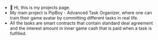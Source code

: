 - 👋 Hi, this is my projects page.
- My main project is PipBoy - Advanced Task Organizer, where one can train their game avatar by committing different tasks in real life.
- All the tasks are smart contracts that contain standard deal agreement and the interest amount in inner game cash that is paid when a task is fulfilled.

